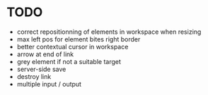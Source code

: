 # TODO

- correct repositionning of elements in workspace when resizing
- max left pos for element bites right border
- better contextual cursor in workspace
- arrow at end of link
- grey element if not a suitable target
- server-side save
- destroy link
- multiple input / output
